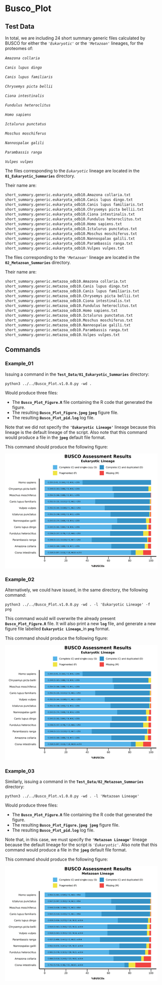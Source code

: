 # **Busco_Plot**

## **Test Data**

In total, we are including 24 short summary generic files calculated by BUSCO for either
the *`'Eukaryotic'`* or the *`'Metazoan'`* lineages, for the proteomes of:

*`Amazona collaria`*

*`Canis lupus dingo`*

*`Canis lupus familiaris`*

*`Chrysemys picta bellii`*

*`Ciona intestinalis`*

*`Fundulus heteroclitus`*

*`Homo sapiens`*

*`Ictalurus punctatus`*

*`Moschus moschiferus`*

*`Nannospalax galili`*

*`Parambassis ranga`*

*`Vulpes vulpes`*


The files corresponding to the *`Eukaryotic`* lineage are located in the **`01_Eukaryotic_Summaries`** directory.

Their name are:

```
short_summary.generic.eukaryota_odb10.Amazona collaria.txt
short_summary.generic.eukaryota_odb10.Canis lupus dingo.txt
short_summary.generic.eukaryota_odb10.Canis lupus familiaris.txt
short_summary.generic.eukaryota_odb10.Chrysemys picta bellii.txt
short_summary.generic.eukaryota_odb10.Ciona intestinalis.txt
short_summary.generic.eukaryota_odb10.Fundulus heteroclitus.txt
short_summary.generic.eukaryota_odb10.Homo sapiens.txt
short_summary.generic.eukaryota_odb10.Ictalurus punctatus.txt
short_summary.generic.eukaryota_odb10.Moschus moschiferus.txt
short_summary.generic.eukaryota_odb10.Nannospalax galili.txt
short_summary.generic.eukaryota_odb10.Parambassis ranga.txt
short_summary.generic.eukaryota_odb10.Vulpes vulpes.txt
```

The files corresponding to the *`'Metazoan'`* lineage are located in the **`02_Metazoan_Summaries`** directory.

Their name are:

```
short_summary.generic.metazoa_odb10.Amazona collaria.txt
short_summary.generic.metazoa_odb10.Canis lupus dingo.txt
short_summary.generic.metazoa_odb10.Canis lupus familiaris.txt
short_summary.generic.metazoa_odb10.Chrysemys picta bellii.txt
short_summary.generic.metazoa_odb10.Ciona intestinalis.txt
short_summary.generic.metazoa_odb10.Fundulus heteroclitus.txt
short_summary.generic.metazoa_odb10.Homo sapiens.txt
short_summary.generic.metazoa_odb10.Ictalurus punctatus.txt
short_summary.generic.metazoa_odb10.Moschus moschiferus.txt
short_summary.generic.metazoa_odb10.Nannospalax galili.txt
short_summary.generic.metazoa_odb10.Parambassis ranga.txt
short_summary.generic.metazoa_odb10.Vulpes vulpes.txt
```

## **Commands**

### **Example_01**

Issuing a command in the **`Test_Data/01_Eukaryotic_Summaries`** directory:

```
python3 ../../Busco_Plot.v1.0.0.py -wd .
```

Would produce three files:

+ The **`Busco_Plot_Figure.R`** file containing the R code that generated the figure.
+ The resulting **`Busco_Plot_Figure.jpeg` `jpeg`** figure file.
+ The resulting **`Busco_Plot_pid.log`** log file.

Note that we did not specify the **`'Eukaryotic Lineage'`** lineage because this lineage is the default lineage of the script.
Also note that this command would produce a file in the **`jpeg`** default file format.

This command should produce the following figure:

![Eukaryotic_Lineage_Figure_jpeg_format](./01_Eukaryotic_Summaries/Busco_Plot_Figure.jpeg)


### **Example_02**

Alternatively, we could have issued, in the same directory, the following command:

```
python3 ../../Busco_Plot.v1.0.0.py -wd . -l 'Eukaryotic Lineage' -f png
```

This command would will overwrite the already present **`Busco_Plot_Figure.R`** file.
It will also print a new **`log`** file, and generate a new figure file labelled **`Eukaryotic Lineage`**_in **`png`** format.

This command should produce the following figure:

![Eukaryotic_Lineage_Figure_png_Format](./01_Eukaryotic_Summaries/Busco_Plot_Figure.png)

### **Example_03**

Similarly, issuing a command in the **`Test_Data/02_Metazoan_Summaries`** directory:

```
python3 ../../Busco_Plot.v1.0.0.py -wd . -l 'Metazoan Lineage'
```

Would produce three files:

+ The **`Busco_Plot_Figure.R`** file containing the R code that generated the figure.
+ The resulting **`Busco_Plot_Figure.jpeg jpeg`** figure file.
+ The resulting **`Busco_Plot_pid.log`** log file.

Note that, in this case, we must specify the **`'Metazoan Lineage'`** lineage because the default lineage for the script is *`'Eukaryotic'`*.
Also note that this command would produce a file in the **`jpeg`** default file format.

This command should produce the following figure:

![Metazoan_Lineage_Figure_jpeg_format](./02_Metazoan_Summaries/Busco_Plot_Figure.jpeg)
